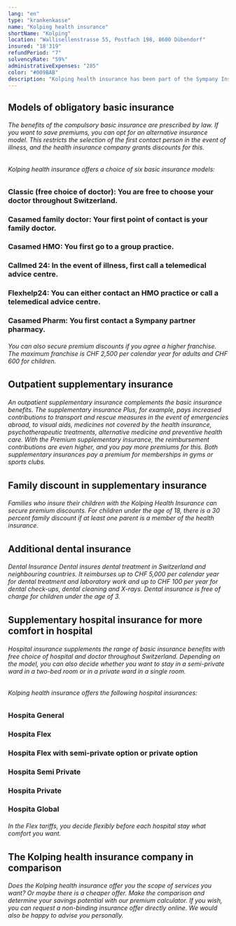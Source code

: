 ```yaml
---
lang: "en"
type: "krankenkasse"
name: "Kolping health insurance"
shortName: "Kolping"
location: "Wallisellenstrasse 55, Postfach 198, 8600 Dübendorf"
insured: "18'319"
refundPeriod: "7"
solvencyRate: "59%"
administrativeExpenses: "285"
color: "#009BAB"
description: "Kolping health insurance has been part of the Sympany Insurance Group since 2016. Founded in 1885, it is the oldest health insurance company in Switzerland. The company is headquartered in Basel. In compulsory basic insurance alone, the parent company Sympany has more than 202,000 policyholders. Our comparison shows whether the Kolping health insurance fits your needs."
---
```


## Models of obligatory basic insurance

###### The benefits of the compulsory basic insurance are prescribed by law. If you want to save premiums, you can opt for an alternative insurance model. This restricts the selection of the first contact person in the event of illness, and the health insurance company grants discounts for this.

###### Kolping health insurance offers a choice of six basic insurance models:

### Classic (free choice of doctor): You are free to choose your doctor throughout Switzerland.

### Casamed family doctor: Your first point of contact is your family doctor.

### Casamed HMO: You first go to a group practice.

### Callmed 24: In the event of illness, first call a telemedical advice centre.

### Flexhelp24: You can either contact an HMO practice or call a telemedical advice centre.

### Casamed Pharm: You first contact a Sympany partner pharmacy.

###### You can also secure premium discounts if you agree a higher franchise. The maximum franchise is CHF 2,500 per calendar year for adults and CHF 600 for children.

## Outpatient supplementary insurance

###### An outpatient supplementary insurance complements the basic insurance benefits. The supplementary insurance Plus, for example, pays increased contributions to transport and rescue measures in the event of emergencies abroad, to visual aids, medicines not covered by the health insurance, psychotherapeutic treatments, alternative medicine and preventive health care. With the Premium supplementary insurance, the reimbursement contributions are even higher, and you pay more premiums for this. Both supplementary insurances pay a premium for memberships in gyms or sports clubs.

## Family discount in supplementary insurance

###### Families who insure their children with the Kolping Health Insurance can secure premium discounts. For children under the age of 18, there is a 30 percent family discount if at least one parent is a member of the health insurance.

## Additional dental insurance

###### Dental Insurance Dental insures dental treatment in Switzerland and neighbouring countries. It reimburses up to CHF 5,000 per calendar year for dental treatment and laboratory work and up to CHF 100 per year for dental check-ups, dental cleaning and X-rays. Dental insurance is free of charge for children under the age of 3.

## Supplementary hospital insurance for more comfort in hospital

###### Hospital insurance supplements the range of basic insurance benefits with free choice of hospital and doctor throughout Switzerland. Depending on the model, you can also decide whether you want to stay in a semi-private ward in a two-bed room or in a private ward in a single room.

###### Kolping health insurance offers the following hospital insurances:

### Hospita General

### Hospita Flex

### Hospita Flex with semi-private option or private option

### Hospita Semi Private

### Hospita Private

### Hospita Global

###### In the Flex tariffs, you decide flexibly before each hospital stay what comfort you want.

## The Kolping health insurance company in comparison

###### Does the Kolping health insurance offer you the scope of services you want? Or maybe there is a cheaper offer. Make the comparison and determine your savings potential with our premium calculator. If you wish, you can request a non-binding insurance offer directly online. We would also be happy to advise you personally.
